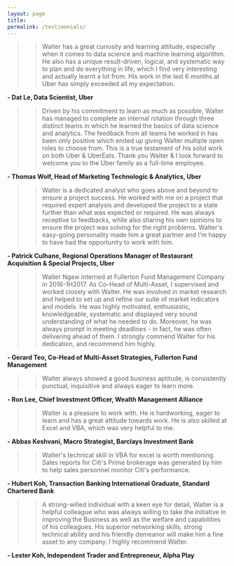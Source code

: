 ```yaml
---
layout: page
title:
permalink: /testimonials/
---
```


>> Walter has a great curiosity and learning attitude, especially when it comes to data science and machine learning algorithm. He also has a unique result-driven, logical, and systematic way to plan and do everything in life, which I find very interesting and actually learnt a lot from. His work in the last 6 months at Uber has simply exceeded all my expectation.

**- Dat Le, Data Scientist, Uber**

>> Driven by his commitment to learn as much as possible, Walter has managed to complete an internal rotation through three distinct teams in which he learned the basics of data science and analytics. The feedback from all teams he worked in has been only positive which ended up giving Walter multiple open roles to choose from. This is a true testament of his solid work on both Uber & UberEats. Thank you Walter & I look forward to welcome you to the Uber family as a full-time employee.

**- Thomas Wolf, Head of Marketing Technologic & Analytics, Uber**

>> Walter is a dedicated analyst who goes above and beyond to ensure a project success. He worked with me on a project that required expert analysis and developed the project to a state further than what was expected or required. He was always receptive to feedbacks, while also sharing his own opinions to ensure the project was solving for the right problems.
Walter's easy-going personality made him a great partner and I'm happy to have had the opportunity to work with him.

**- Patrick Culhane, Regional Operations Manager of Restaurant Acquisition & Special Projects, Uber**

>> Walter Ngaw interned at Fullerton Fund Management Company in 2016-1H2017. As Co-Head of Multi-Asset, I supervised and worked closely with Walter. He was involved in market research and helped to set up and refine our suite of market indicators and models. He was highly motivated, enthusiastic, knowledgeable, systematic and displayed very sound understanding of what he needed to do. Moreover, he was always prompt in meeting deadlines - in fact, he was often delivering ahead of them. I strongly commend Walter for his dedication, and recommend him highly.

**- Gerard Teo, Co-Head of Multi-Asset Strategies, Fullerton Fund Management**

>> Walter always showed a good business aptitude, is consistently punctual, inquisitive and always eager to learn more.

**- Ron Lee, Chief Investment Officer, Wealth Management Alliance**

>> Walter is a pleasure to work with. He is hardworking, eager to learn and has a great attitude towards work. He is also skilled at Excel and VBA, which was very helpful to me.

**- Abbas Keshvani, Macro Strategist, Barclays Investment Bank**

>> Walter's technical skill in VBA for excel is worth mentioning. Sales reports for Citi's Prime brokerage was generated by him to help sales personnel monitor Citi's performance.

**- Hubert Koh, Transaction Banking International Graduate, Standard Chartered Bank**

>> A strong-willed individual with a keen eye for detail, Walter is a helpful colleague who was always willing to take the initiative in improving the Business as well as the welfare and capabilities of his colleagues. His superior networking skills, strong technical ability and his friendly demeanor will make him a fine asset to any company. I highly recommend Walter.

**- Lester Koh, Independent Trader and Entrepreneur, Alpha Play**
